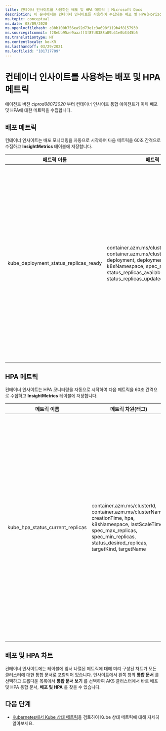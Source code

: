 ```yaml
---
title: 컨테이너 인사이트를 사용하는 배포 및 HPA 메트릭 | Microsoft Docs
description: 이 문서에서는 컨테이너 인사이트를 사용하여 수집되는 배포 및 HPA(Horizontal Pod Autoscaler) 메트릭에 대해 설명합니다.
ms.topic: conceptual
ms.date: 08/09/2020
ms.openlocfilehash: c8bb100b756ea92d73e1c3a698f119b4f8157930
ms.sourcegitcommit: f28ebb95ae9aaaff3f87d8388a09b41e0b3445b5
ms.translationtype: HT
ms.contentlocale: ko-KR
ms.lasthandoff: 03/29/2021
ms.locfileid: "101717709"
---
```

# <a name="deployment--hpa-metrics-with-container-insights"></a>컨테이너 인사이트를 사용하는 배포 및 HPA 메트릭

에이전트 버전 *ciprod08072020* 부터 컨테이너 인사이트 통합 에이전트가 이제 배포 및 HPA에 대한 메트릭을 수집합니다.

## <a name="deployment-metrics"></a>배포 메트릭

컨테이너 인사이트는 배포 모니터링을 자동으로 시작하여 다음 메트릭을 60초 간격으로 수집하고 **InsightMetrics** 테이블에 저장합니다.

|메트릭 이름 |메트릭 차원(태그) |Description |
|------------|------------------------|------------|
|kube_deployment_status_replicas_ready |container.azm.ms/clusterId, container.azm.ms/clusterName, creationTime, deployment, deploymentStrategy, k8sNamespace, spec_replicas, status_replicas_available, status_replicas_updated(status.updatedReplicas) | 이 배포의 대상으로 지정된 지원 Pod의 총 수입니다(status.readyReplicas). 다음은 이 메트릭의 차원입니다. <ul> <li> 배포 - 배포의 이름 </li> <li> k8sNamespace - 배포의 Kubernetes 네임스페이스 </li> <li> deploymentStrategy - Pod를 새 것으로 대체하는 데 사용할 배포 전략(spec.strategy.type)</li><li> creationTime - 배포 생성 타임스탬프 </li> <li> spec_replicas - 원하는 Pod의 수(spec.replicas) </li> <li>status_replicas_available - 이 배포의 대상으로 지정된 사용 가능한 총 Pod 수(최소한 minReadySeconds 지원)(status.availableReplicas)</li><li>status_replicas_updated - 원하는 템플릿 사양이 있는 이 배포의 대상으로 지정된 종료되지 않은 Pod의 총 수(status.updatedReplicas) </li></ul>|

## <a name="hpa-metrics"></a>HPA 메트릭

컨테이너 인사이트는 HPA 모니터링을 자동으로 시작하여 다음 메트릭을 60초 간격으로 수집하고 **InsightMetrics** 테이블에 저장합니다.

|메트릭 이름 |메트릭 차원(태그) |Description |
|------------|------------------------|------------|
|kube_hpa_status_current_replicas |container.azm.ms/clusterId, container.azm.ms/clusterName, creationTime, hpa, k8sNamespace, lastScaleTime, spec_max_replicas, spec_min_replicas, status_desired_replicas, targetKind, targetName | 이 Autoscaler에서 관리하는 Pod의 현재 복제본 수(status.currentReplicas). 다음은 이 메트릭의 차원입니다. <ul> <li> hpa - HPA의 이름 </li> <li> k8sNamespace - HPA의 Kubernetes 네임스페이스 </li> <li> lastScaleTime - HPA Pod의 수를 마지막으로 스케일링한 시간(status.lastScaleTime)</li><li> creationTime - HPA 생성 타임스탬프 </li> <li> spec_max_replicas - Autoscaler에서 설정할 수 있는 Pod 수의 상한값(spec.maxReplicas) </li> <li> spec_min_replicas - Autoscaler에서 스케일 다운할 수 있는 복제본 수의 하한값(spec.minReplicas) </li><li>status_desired_replicas - 해당 Autoscaler에서 관리되는 Pod 복제본 수(status.desiredReplicas) 지정</li><li>targetKind - HPA 대상의 종류(spec.scaleTargetRef.kind) </li><li>targetName - HPA 대상의 이름(spec.scaleTargetRef.name) </li></ul>|

## <a name="deployment--hpa-charts"></a>배포 및 HPA 차트 

컨테이너 인사이트에는 테이블에 앞서 나열된 메트릭에 대해 미리 구성된 차트가 모든 클러스터에 대한 통합 문서로 포함되어 있습니다. 인사이트에서 왼쪽 창의 **통합 문서** 를 선택하고 드롭다운 목록에서 **통합 문서 보기** 를 선택하여 AKS 클러스터에서 바로 배포 및 HPA 통합 문서, **배포 및 HPA** 를 찾을 수 있습니다.

## <a name="next-steps"></a>다음 단계

- [Kubernetes에서 Kube 상태 메트릭](https://github.com/kubernetes/kube-state-metrics/tree/master/docs)을 검토하여 Kube 상태 메트릭에 대해 자세히 알아보세요.